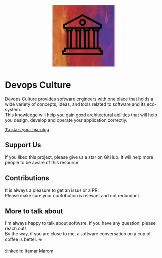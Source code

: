 <p align="center">
    <img src="docs/assets/devops-culture.png" width="200">
</p>

# Devops Culture
Devops Culture provides software engineers with one place that holds a wide variety of concepts, ideas, and tools related to software and its eco-system.</br>
This knowledge will help you gain good architectural abilities that will help you design, develop and operate your application correctly.</br>

[To start your learning](https://devops-culture-project.github.io/devops-culture/)

## Support Us
If you liked this project, please give us a star on GitHub. It will help more people to be aware of this resource.

## Contributions
It is always a pleasure to get an issue or a PR.</br>
    Please make sure your contribution is relevant and not redundant.</br>

## More to talk about
I'm always happy to talk about software. If you have any question, please reach out!</br>
By the way, if you are close to me, a software conversation on a cup of coffee is better. :coffee: </br>

:linkedin: <a class="badge-base__link LI-simple-link" href="https://il.linkedin.com/in/itamar-marom?trk=profile-badge">Itamar Marom</a>
<!-- <script src="https://platform.linkedin.com/badges/js/profile.js" async defer type="text/javascript"></script> -->
<!-- <div class="badge-base LI-profile-badge" data-locale="en_US" data-size="medium" data-theme="dark" data-type="VERTICAL" data-vanity="itamar-marom" data-version="v1"><a class="badge-base__link LI-simple-link" href="https://il.linkedin.com/in/itamar-marom?trk=profile-badge">Itamar Marom</a></div> -->